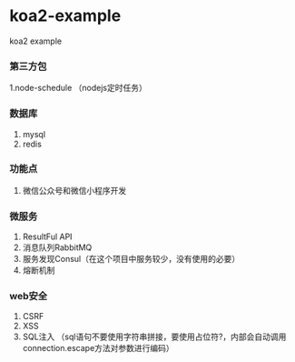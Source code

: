 # koa2-example
koa2 example

### 第三方包
1.node-schedule （nodejs定时任务）

### 数据库
1. mysql
2. redis

### 功能点
1. 微信公众号和微信小程序开发

### 微服务
1. ResultFul API
2. 消息队列RabbitMQ
3. 服务发现Consul（在这个项目中服务较少，没有使用的必要）
4. 熔断机制

### web安全
1. CSRF
2. XSS
3. SQL注入 （sql语句不要使用字符串拼接，要使用占位符?，内部会自动调用connection.escape方法对参数进行编码）
